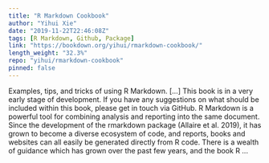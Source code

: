 ```yaml
---
title: "R Markdown Cookbook"
author: "Yihui Xie"
date: "2019-11-22T22:46:08Z"
tags: [R Markdown, Github, Package]
link: "https://bookdown.org/yihui/rmarkdown-cookbook/"
length_weight: "32.3%"
repo: "yihui/rmarkdown-cookbook"
pinned: false
---
```


Examples, tips, and tricks of using R Markdown. [...] This book is in a very early stage of development. If you have any suggestions on what should be included within this book, please get in touch via GitHub. R Markdown is a powerful tool for combining analysis and reporting into the same document. Since the development of the rmarkdown package (Allaire et al. 2019), it has grown to become a diverse ecosystem of code, and reports, books and websites can all easily be generated directly from R code. There is a wealth of guidance which has grown over the past few years, and the book R ...
